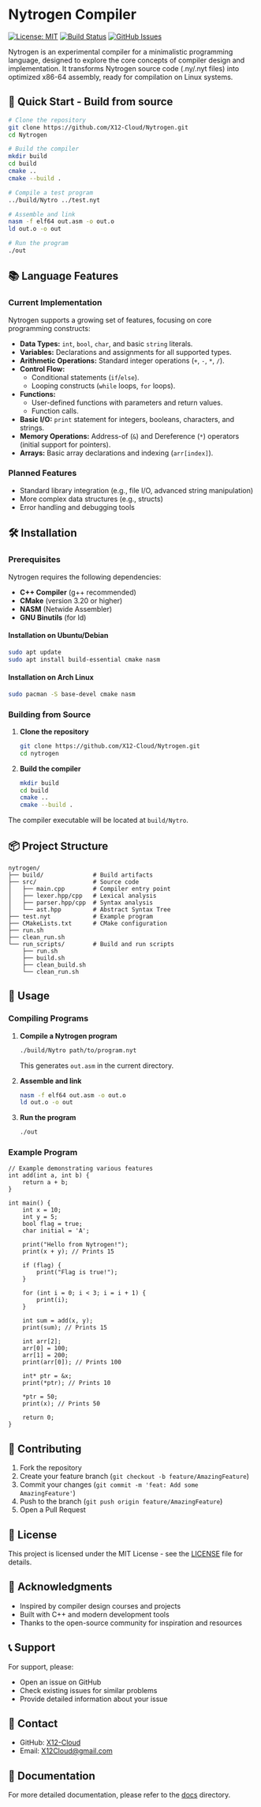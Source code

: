# Nytrogen Compiler

[![License: MIT](https://img.shields.io/badge/License-MIT-yellow.svg)](https://opensource.org/licenses/MIT)
[![Build Status](https://github.com/X12-Cloud/Nytrogen/actions/workflows/build.yml/badge.svg)](https://github.com/X12-Cloud/Nytrogen/actions)
[![GitHub Issues](https://img.shields.io/github/issues/X12-Cloud/Nytrogen)](https://github.com/X12-Cloud/Nytrogen/issues)

Nytrogen is an experimental compiler for a minimalistic programming language, designed to explore the core concepts of compiler design and implementation. It transforms Nytrogen source code (.ny/.nyt files) into optimized x86-64 assembly, ready for compilation on Linux systems.

## 🚀 Quick Start - Build from source

```bash
# Clone the repository
git clone https://github.com/X12-Cloud/Nytrogen.git
cd Nytrogen

# Build the compiler
mkdir build
cd build
cmake ..
cmake --build .

# Compile a test program
../build/Nytro ../test.nyt

# Assemble and link
nasm -f elf64 out.asm -o out.o
ld out.o -o out

# Run the program
./out
```

## 📚 Language Features

### Current Implementation
Nytrogen supports a growing set of features, focusing on core programming constructs:

*   **Data Types:** `int`, `bool`, `char`, and basic `string` literals.
*   **Variables:** Declarations and assignments for all supported types.
*   **Arithmetic Operations:** Standard integer operations (`+`, `-`, `*`, `/`).
*   **Control Flow:**
    *   Conditional statements (`if`/`else`).
    *   Looping constructs (`while` loops, `for` loops).
*   **Functions:**
    *   User-defined functions with parameters and return values.
    *   Function calls.
*   **Basic I/O:** `print` statement for integers, booleans, characters, and strings.
*   **Memory Operations:** Address-of (`&`) and Dereference (`*`) operators (initial support for pointers).
*   **Arrays:** Basic array declarations and indexing (`arr[index]`).

### Planned Features
- Standard library integration (e.g., file I/O, advanced string manipulation)
- More complex data structures (e.g., structs)
- Error handling and debugging tools

## 🛠️ Installation

### Prerequisites

Nytrogen requires the following dependencies:

-   **C++ Compiler** (g++ recommended)
-   **CMake** (version 3.20 or higher)
-   **NASM** (Netwide Assembler)
-   **GNU Binutils** (for ld)

#### Installation on Ubuntu/Debian
```bash
sudo apt update
sudo apt install build-essential cmake nasm
```

#### Installation on Arch Linux
```bash
sudo pacman -S base-devel cmake nasm
```

### Building from Source

1.  **Clone the repository**
    ```bash
    git clone https://github.com/X12-Cloud/Nytrogen.git
    cd nytrogen
    ```

2.  **Build the compiler**
    ```bash
    mkdir build
    cd build
    cmake ..
    cmake --build .
    ```

The compiler executable will be located at `build/Nytro`.

## 📦 Project Structure

```
nytrogen/
├── build/              # Build artifacts
├── src/                # Source code
│   ├── main.cpp        # Compiler entry point
│   ├── lexer.hpp/cpp   # Lexical analysis
│   ├── parser.hpp/cpp  # Syntax analysis
│   └── ast.hpp         # Abstract Syntax Tree
├── test.nyt            # Example program
├── CMakeLists.txt      # CMake configuration
├── run.sh
├── clean_run.sh
└── run_scripts/        # Build and run scripts
    ├── run.sh
    ├── build.sh
    ├── clean_build.sh
    └── clean_run.sh
```

## 📝 Usage

### Compiling Programs

1.  **Compile a Nytrogen program**
    ```bash
    ./build/Nytro path/to/program.nyt
    ```
    This generates `out.asm` in the current directory.

2.  **Assemble and link**
    ```bash
    nasm -f elf64 out.asm -o out.o
    ld out.o -o out
    ```

3.  **Run the program**
    ```bash
    ./out
    ```

### Example Program
```nyt
// Example demonstrating various features
int add(int a, int b) {
    return a + b;
}

int main() {
    int x = 10;
    int y = 5;
    bool flag = true;
    char initial = 'A';

    print("Hello from Nytrogen!");
    print(x + y); // Prints 15

    if (flag) {
        print("Flag is true!");
    }

    for (int i = 0; i < 3; i = i + 1) {
        print(i);
    }

    int sum = add(x, y);
    print(sum); // Prints 15

    int arr[2];
    arr[0] = 100;
    arr[1] = 200;
    print(arr[0]); // Prints 100

    int* ptr = &x;
    print(*ptr); // Prints 10

    *ptr = 50;
    print(x); // Prints 50

    return 0;
}
```

## 🤝 Contributing

1.  Fork the repository
2.  Create your feature branch (`git checkout -b feature/AmazingFeature`)
3.  Commit your changes (`git commit -m 'feat: Add some AmazingFeature'`)
4.  Push to the branch (`git push origin feature/AmazingFeature`)
5.  Open a Pull Request

## 📄 License

This project is licensed under the MIT License - see the [LICENSE](LICENSE) file for details.

## 🙏 Acknowledgments

-   Inspired by compiler design courses and projects
-   Built with C++ and modern development tools
-   Thanks to the open-source community for inspiration and resources

## 📞 Support

For support, please:
-   Open an issue on GitHub
-   Check existing issues for similar problems
-   Provide detailed information about your issue

## 📮 Contact

-   GitHub: [X12-Cloud](https://github.com/X12-Cloud)
-   Email: X12Cloud@gmail.com

## 📜 Documentation

For more detailed documentation, please refer to the [docs](docs) directory.